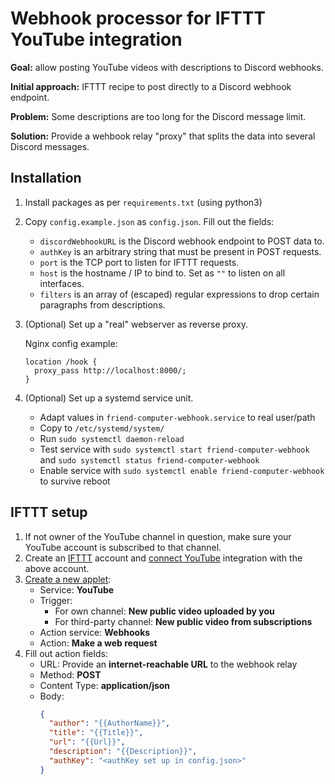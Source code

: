 # Webhook processor for IFTTT YouTube integration

**Goal:** allow posting YouTube videos with descriptions to Discord webhooks.

**Initial approach:** IFTTT recipe to post directly to a Discord webhook endpoint.

**Problem:** Some descriptions are too long for the Discord message limit.

**Solution:** Provide a wehbook relay "proxy" that splits the data into several Discord messages.

## Installation

1. Install packages as per `requirements.txt` (using python3)

2. Copy `config.example.json` as `config.json`. Fill out the fields:

    * `discordWebhookURL` is the Discord webhook endpoint to POST data to.
    * `authKey` is an arbitrary string that must be present in POST requests.
    * `port` is the TCP port to listen for IFTTT requests.
    * `host` is the hostname / IP to bind to. Set as `""` to listen on all interfaces.
    * `filters` is an array of (escaped) regular expressions to drop certain paragraphs from descriptions.

3. (Optional) Set up a "real" webserver as reverse proxy.

    Nginx config example:

    ```nginx
    location /hook {
      proxy_pass http://localhost:8000/;
    }
    ```

4. (Optional) Set up a systemd service unit.

    * Adapt values in `friend-computer-webhook.service` to real user/path
    * Copy to `/etc/systemd/system/`
    * Run `sudo systemctl daemon-reload`
    * Test service with `sudo systemctl start friend-computer-webhook` and `sudo systemctl status friend-computer-webhook`
    * Enable service with `sudo systemctl enable friend-computer-webhook` to survive reboot

## IFTTT setup

1. If not owner of the YouTube channel in question, make sure your YouTube account is subscribed to that channel.
1. Create an [IFTTT](https://ifttt.com/) account and [connect YouTube](https://ifttt.com/services/youtube/settings) integration with the above account.
2. [Create a new applet](https://ifttt.com/create):
    * Service: **YouTube**
    * Trigger:
        * For own channel: **New public video uploaded by you**
        * For third-party channel: **New public video from subscriptions**
    * Action service: **Webhooks**
    * Action: **Make a web request**
3. Fill out action fields:
    * URL: Provide an **internet-reachable URL** to the webhook relay
    * Method: **POST**
    * Content Type: **application/json**
    * Body:
        ```json
        {
          "author": "{{AuthorName}}",
          "title": "{{Title}}",
          "url": "{{Url}}",
          "description": "{{Description}}",
          "authKey": "<authKey set up in config.json>"
        }
        ```
